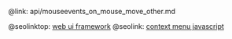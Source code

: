 @link: api/mouseevents_on_mouse_move_other.md

@seolinktop: [web ui framework](https://webix.com)
@seolink: [context menu javascript](https://webix.com/widget/contextmenu/)